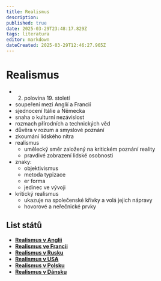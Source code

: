 ```yaml
---
title: Realismus
description: 
published: true
date: 2025-03-29T23:48:17.829Z
tags: literatura
editor: markdown
dateCreated: 2025-03-29T12:46:27.965Z
---
```


# Realismus
- 2. polovina 19. století
- soupeření mezi Anglií a Francií
- sjednocení Itálie a Německa
- snaha o kulturní nezávislost
- rozmach přírodních a technických věd
- důvěra v rozum a smyslové poznání
- zkoumání lidského nitra
- realismus
	- umělecký směr založený na kritickém poznání reality
	- pravdivé zobrazení lidské osobnosti
- znaky:
	- objektivismus
	- metoda typizace
	- er forma
	- jedinec ve vývoji
- kritický realismus
	- ukazuje na společenské křivky a volá jejich nápravy
	- hovorové a neřečnické prvky

## List států
- [**Realismus v Anglii**](/cs/literatura/historie/realismus/anglie)
- [**Realismus ve Francii**](/cs/literatura/historie/realismus/francie)
- [**Realismus v Rusku**](/cs/literatura/historie/realismus/rusko)
- [**Realismus v USA**](/cs/literatura/historie/realismus/usa)
- [**Realismus v Polsku**](/cs/literatura/historie/realismus/polsko)
- [**Realismus v Dánsku**](/cs/literatura/historie/realismus/dansko)
